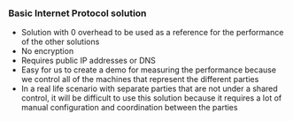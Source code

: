 ### Basic Internet Protocol solution

- Solution with 0 overhead to be used as a reference for the performance of the other solutions
- No encryption
- Requires public IP addresses or DNS
- Easy for us to create a demo for measuring the performance because we control all of the machines that represent the different parties
- In a real life scenario with separate parties that are not under a shared control, it will be difficult to use this solution because it requires a lot of manual configuration and coordination between the parties
